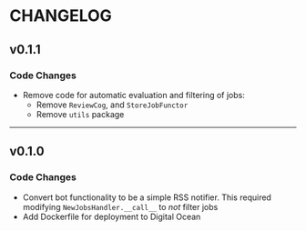 # CHANGELOG

## v0.1.1

### Code Changes

- Remove code for automatic evaluation and filtering of jobs:
  * Remove `ReviewCog`, and `StoreJobFunctor`
  * Remove `utils` package

---

## v0.1.0

### Code Changes

- Convert bot functionality to be a simple RSS notifier. This required modifying `NewJobsHandler.__call__` to _not_ filter jobs
- Add Dockerfile for deployment to Digital Ocean